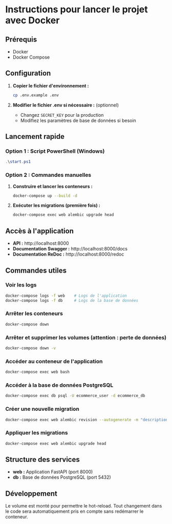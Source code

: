 # Instructions pour lancer le projet avec Docker

## Prérequis
- Docker
- Docker Compose

## Configuration

1. **Copier le fichier d'environnement :**
   ```bash
   cp .env.example .env
   ```

2. **Modifier le fichier .env si nécessaire :** (optionnel)
   - Changez `SECRET_KEY` pour la production
   - Modifiez les paramètres de base de données si besoin

## Lancement rapide

### Option 1 : Script PowerShell (Windows)
```powershell
.\start.ps1
```

### Option 2 : Commandes manuelles

1. **Construire et lancer les conteneurs :**
   ```bash
   docker-compose up --build -d
   ```

2. **Exécuter les migrations (première fois) :**
   ```bash
   docker-compose exec web alembic upgrade head
   ```

## Accès à l'application

- **API :** http://localhost:8000
- **Documentation Swagger :** http://localhost:8000/docs
- **Documentation ReDoc :** http://localhost:8000/redoc

## Commandes utiles

### Voir les logs
```bash
docker-compose logs -f web    # Logs de l'application
docker-compose logs -f db     # Logs de la base de données
```

### Arrêter les conteneurs
```bash
docker-compose down
```

### Arrêter et supprimer les volumes (attention : perte de données)
```bash
docker-compose down -v
```

### Accéder au conteneur de l'application
```bash
docker-compose exec web bash
```

### Accéder à la base de données PostgreSQL
```bash
docker-compose exec db psql -U ecommerce_user -d ecommerce_db
```

### Créer une nouvelle migration
```bash
docker-compose exec web alembic revision --autogenerate -m "description of changes"
```

### Appliquer les migrations
```bash
docker-compose exec web alembic upgrade head
```

## Structure des services

- **web :** Application FastAPI (port 8000)
- **db :** Base de données PostgreSQL (port 5432)

## Développement

Le volume est monté pour permettre le hot-reload. Tout changement dans le code sera automatiquement pris en compte sans redémarrer le conteneur.
